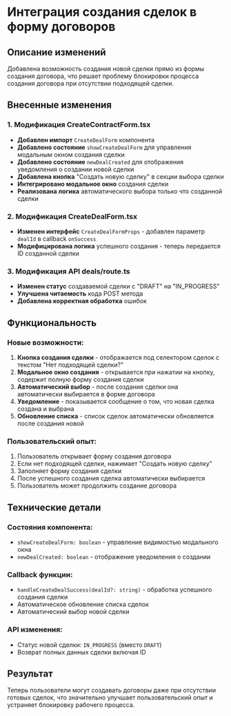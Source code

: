 # Интеграция создания сделок в форму договоров

## Описание изменений

Добавлена возможность создания новой сделки прямо из формы создания договора, что решает проблему блокировки процесса создания договора при отсутствии подходящей сделки.

## Внесенные изменения

### 1. Модификация CreateContractForm.tsx

- **Добавлен импорт** `CreateDealForm` компонента
- **Добавлено состояние** `showCreateDealForm` для управления модальным окном создания сделки
- **Добавлено состояние** `newDealCreated` для отображения уведомления о создании новой сделки
- **Добавлена кнопка** "Создать новую сделку" в секции выбора сделки
- **Интегрировано модальное окно** создания сделки
- **Реализована логика** автоматического выбора только что созданной сделки

### 2. Модификация CreateDealForm.tsx

- **Изменен интерфейс** `CreateDealFormProps` - добавлен параметр `dealId` в callback `onSuccess`
- **Модифицирована логика** успешного создания - теперь передается ID созданной сделки

### 3. Модификация API deals/route.ts

- **Изменен статус** создаваемой сделки с "DRAFT" на "IN_PROGRESS"
- **Улучшена читаемость** кода POST метода
- **Добавлена корректная обработка** ошибок

## Функциональность

### Новые возможности:

1. **Кнопка создания сделки** - отображается под селектором сделок с текстом "Нет подходящей сделки?"
2. **Модальное окно создания** - открывается при нажатии на кнопку, содержит полную форму создания сделки
3. **Автоматический выбор** - после создания сделки она автоматически выбирается в форме договора
4. **Уведомление** - показывается сообщение о том, что новая сделка создана и выбрана
5. **Обновление списка** - список сделок автоматически обновляется после создания новой

### Пользовательский опыт:

1. Пользователь открывает форму создания договора
2. Если нет подходящей сделки, нажимает "Создать новую сделку"
3. Заполняет форму создания сделки
4. После успешного создания сделка автоматически выбирается
5. Пользователь может продолжить создание договора

## Технические детали

### Состояния компонента:
- `showCreateDealForm: boolean` - управление видимостью модального окна
- `newDealCreated: boolean` - отображение уведомления о создании

### Callback функции:
- `handleCreateDealSuccess(dealId?: string)` - обработка успешного создания сделки
- Автоматическое обновление списка сделок
- Автоматический выбор новой сделки

### API изменения:
- Статус новой сделки: `IN_PROGRESS` (вместо `DRAFT`)
- Возврат полных данных сделки включая ID

## Результат

Теперь пользователи могут создавать договоры даже при отсутствии готовых сделок, что значительно улучшает пользовательский опыт и устраняет блокировку рабочего процесса. 